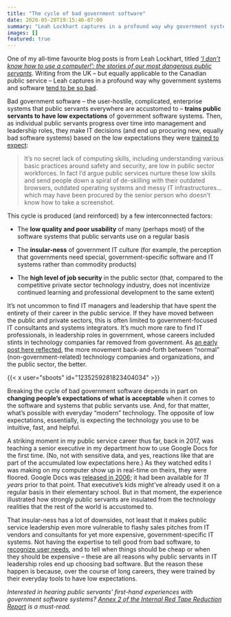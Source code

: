 ```yaml
---
title: "The cycle of bad government software"
date: 2020-05-20T19:15:46-07:00
summary: "Leah Lockhart captures in a profound way why government systems and software tend to be so bad. Bad government software – the user-hostile, complicated, enterprise systems that public servants everywhere are accustomed to – trains public servants to have low expectations of government software systems. Then, as they progress over time into leadership roles, they make IT decisions based on the low expectations they were trained to expect."
images: []
featured: true
---
```


One of my all-time favourite blog posts is from Leah Lockhart, titled _[‘I don’t know how to use a computer!’: the stories of our most dangerous public servants](https://medium.com/@lml10/i-dont-know-how-to-use-a-computer-the-stories-of-our-most-dangerous-public-servants-9513a91e988b)_. Writing from the UK – but equally applicable to the Canadian public service – Leah captures in a profound way why government systems and software [tend to be so bad](/2020/02/25/our-services-arent-working/). 

Bad government software – the user-hostile, complicated, enterprise systems that public servants everywhere are accustomed to – **trains public servants to have low expectations** of government software systems. Then, as individual public servants progress over time into management and leadership roles, they make IT decisions (and end up procuring new, equally bad software systems) based on the low expectations they were [trained to expect](https://medium.com/@lml10/i-dont-know-how-to-use-a-computer-the-stories-of-our-most-dangerous-public-servants-9513a91e988b):

> It’s no secret lack of computing skills, including understanding various basic practices around safety and security, are low in public sector workforces. In fact I’d argue public services nurture these low skills and send people down a spiral of de-skilling with their outdated browsers, outdated operating systems and messy IT infrastructures…which may have been procured by the senior person who doesn’t know how to take a screenshot.

This cycle is produced (and reinforced) by a few interconnected factors:

*   The **low quality and poor usability** of many (perhaps most) of the software systems that public servants use on a regular basis

*   The **insular-ness** of government IT culture (for example, the perception that governments need special, government-specific software and IT systems rather than commodity products)

*   The **high level of job security** in the public sector (that, compared to the competitive private sector technology industry, does not incentivize continued learning and professional development to the same extent)

It’s not uncommon to find IT managers and leadership that have spent the entirety of their career in the public service. If they have moved between the public and private sectors, this is often limited to government-focused IT consultants and systems integrators. It’s much more rare to find IT professionals, in leadership roles in government, whose careers included stints in technology companies far removed from government. As [an early post here reflected](/2020/01/02/bridging-the-technology-policy-gap/), the more movement back-and-forth between “normal” (non-government-related) technology companies and organizations, and the public sector, the better. 

{{< x user="sboots" id="1235259281823404034" >}}

Breaking the cycle of bad government software depends in part on **changing people’s expectations of what is acceptable** when it comes to the software and systems that public servants use. And, for that matter, what’s possible with everyday “modern” technology. The opposite of low expectations, essentially, is expecting the technology you use to be intuitive, fast, and helpful. 

A striking moment in my public service career thus far, back in 2017, was teaching a senior executive in my department how to use Google Docs for the first time. (No, not with sensitive data, and yes, reactions like that are part of the accumulated low expectations here.) As they watched edits I was making on my computer show up in real-time on theirs, they were floored. Google Docs was [released in 2006](https://en.wikipedia.org/wiki/Google_Docs); it had been available for _11 years_ prior to that point. That executive’s kids might’ve already used it on a regular basis in their elementary school. But in that moment, the experience illustrated how strongly public servants are insulated from the technology realities that the rest of the world is accustomed to.

That insular-ness has a lot of downsides, not least that it makes public service leadership even more vulnerable to flashy sales pitches from IT vendors and consultants for yet more expensive, government-specific IT systems. Not having the expertise to tell good from bad software, to [recognize user needs](/2020/02/27/user-needs-not-government-needs/), and to tell when things should be cheap or when they should be expensive – these are all reasons why public servants in IT leadership roles end up choosing bad software. But the reason these happen is because, over the course of long careers, they were trained by their everyday tools to have low expectations.

_Interested in hearing public servants’ first-hand experiences with government software systems? [Annex 2 of the Internal Red Tape Reduction Report](https://internal-red-tape-reduction-report.github.io/annex-2/) is a must-read._
